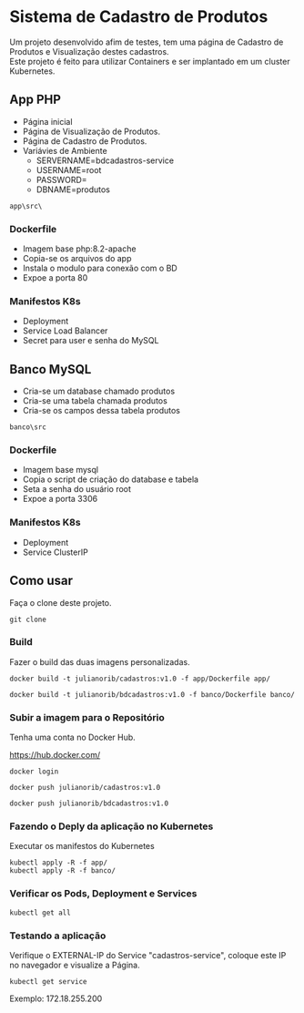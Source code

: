# Sistema de Cadastro de Produtos

Um projeto desenvolvido afim de testes, tem uma página de Cadastro de Produtos e Visualização destes cadastros.\
Este projeto é feito para utilizar Containers e ser implantado em um cluster Kubernetes.

## App PHP
- Página inicial 
- Página de Visualização de Produtos.
- Página de Cadastro de Produtos.
- Variávies de Ambiente
    - SERVERNAME=bdcadastros-service
    - USERNAME=root
    - PASSWORD=
    - DBNAME=produtos
```
app\src\
```

### Dockerfile
- Imagem base php:8.2-apache
- Copia-se os arquivos do app
- Instala o modulo para conexão com o BD
- Expoe a porta 80


### Manifestos K8s
- Deployment
- Service Load Balancer
- Secret para user e senha do MySQL


## Banco MySQL
- Cria-se um database chamado produtos
- Cria-se uma tabela chamada produtos
- Cria-se os campos dessa tabela produtos

```
banco\src
```

### Dockerfile
- Imagem base mysql
- Copia o script de criação do database e tabela
- Seta a senha do usuário root
- Expoe a porta 3306

### Manifestos K8s
- Deployment
- Service ClusterIP


## Como usar

Faça o clone deste projeto.

```
git clone
```

### Build

Fazer o build das duas imagens personalizadas.

```
docker build -t julianorib/cadastros:v1.0 -f app/Dockerfile app/
```

```
docker build -t julianorib/bdcadastros:v1.0 -f banco/Dockerfile banco/

```

### Subir a imagem para o Repositório

Tenha uma conta no Docker Hub.

<https://hub.docker.com/>


```
docker login
```

```
docker push julianorib/cadastros:v1.0 
```
```
docker push julianorib/bdcadastros:v1.0 
```

### Fazendo o Deply da aplicação no Kubernetes

Executar os manifestos do Kubernetes

```
kubectl apply -R -f app/
kubectl apply -R -f banco/
```

### Verificar os Pods, Deployment e Services

```
kubectl get all
```

### Testando a aplicação

Verifique o EXTERNAL-IP do Service "cadastros-service", coloque este IP no navegador e visualize a Página.

```
kubectl get service
```

Exemplo:
172.18.255.200

